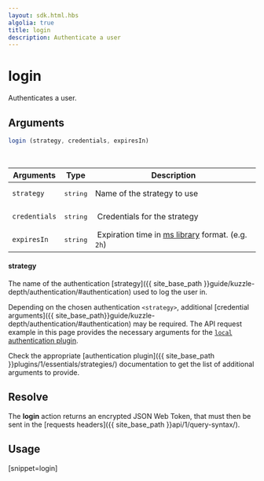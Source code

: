 ```yaml
---
layout: sdk.html.hbs
algolia: true
title: login
description: Authenticate a user
---
```


# login

Authenticates a user.

## Arguments

```javascript
login (strategy, credentials, expiresIn)
```

<br/>

| Arguments    | Type    | Description |
|--------------|---------|-------------|
| ``strategy`` | <pre>string</pre> | Name of the strategy to use    |
| ``credentials`` | <pre>string</pre> | Credentials for the strategy |
| ``expiresIn`` | <pre>string</pre> | Expiration time in [ms library](https://www.npmjs.com/package/ms) format. (e.g. `2h`) |

#### **strategy**

The name of the authentication [strategy]({{ site_base_path }}guide/kuzzle-depth/authentication/#authentication) used to log the user in.

Depending on the chosen authentication `<strategy>`, additional [credential arguments]({{ site_base_path}}guide/kuzzle-depth/authentication/#authentication) may be required.
The API request example in this page provides the necessary arguments for the [`local` authentication plugin](https://github.com/kuzzleio/kuzzle-plugin-auth-passport-local).

Check the appropriate [authentication plugin]({{ site_base_path }}plugins/1/essentials/strategies/) documentation to get the list of additional arguments to provide.

## Resolve

The **login** action returns an encrypted JSON Web Token, that must then be sent in the [requests headers]({{ site_base_path }}api/1/query-syntax/).

## Usage

[snippet=login]
